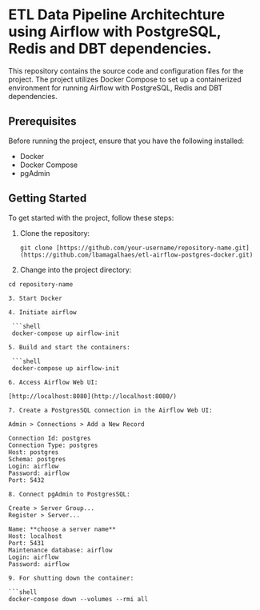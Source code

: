 # ETL Data Pipeline Architechture using Airflow with PostgreSQL, Redis and DBT dependencies.

This repository contains the source code and configuration files for the project.
The project utilizes Docker Compose to set up a containerized environment for running Airflow with PostgreSQL, Redis and DBT dependencies.

## Prerequisites

Before running the project, ensure that you have the following installed:

- Docker
- Docker Compose
- pgAdmin

## Getting Started

To get started with the project, follow these steps:

1. Clone the repository:

   ```shell
   git clone [https://github.com/your-username/repository-name.git](https://github.com/lbamagalhaes/etl-airflow-postgres-docker.git)
   
2. Change into the project directory:

  ```shell
  cd repository-name
  
3. Start Docker
  
4. Initiate airflow

   ```shell
   docker-compose up airflow-init

5. Build and start the containers:

   ```shell
   docker-compose up airflow-init

6. Access Airflow Web UI:

[http://localhost:8080](http://localhost:8080/)

7. Create a PostgresSQL connection in the Airflow Web UI:

Admin > Connections > Add a New Record

Connection Id: postgres
Connection Type: postgres
Host: postgres
Schema: postgres
Login: airflow
Password: airflow
Port: 5432

8. Connect pgAdmin to PostgresSQL:

Create > Server Group...
Register > Server...

Name: **choose a server name**
Host: localhost
Port: 5431
Maintenance database: airflow
Login: airflow
Password: airflow

9. For shutting down the container:

```shell
docker-compose down --volumes --rmi all













